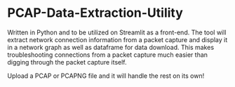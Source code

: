 # PCAP-Data-Extraction-Utility

Written in Python and to be utilized on Streamlit as a front-end. The tool will extract network connection information from a packet capture and display it in a network graph as well as dataframe for data download. This makes troubleshooting connections from a packet capture much easier than digging through the packet capture itself.

Upload a PCAP or PCAPNG file and it will handle the rest on its own!


